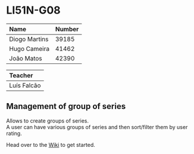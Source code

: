 # LI51N-G08

|Name|Number|
|:---|:---|
| Diogo Martins | 39185 |
| Hugo Cameira | 41462 |
| João Matos | 42390 |

| Teacher |
|:---|
| Luís Falcão |

## Management of group of series
Allows to create groups of series.  
A user can have various groups of series and then sort/filter them by user rating.

Head over to the [Wiki](https://github.com/jpmatos/PI-1920v-LI51N-G08/wiki) to get started.
